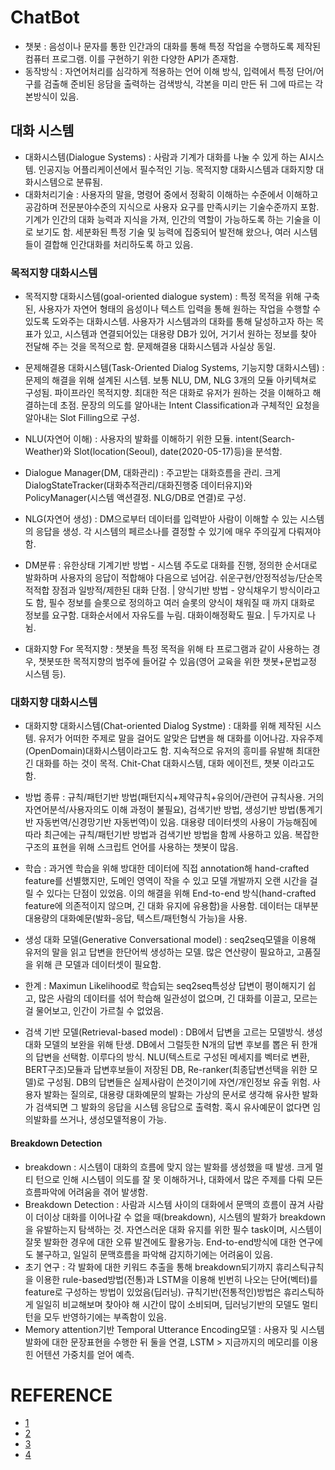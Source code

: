 # ChatBot
- 챗봇 : 음성이나 문자를 통한 인간과의 대화를 통해 특정 작업을 수행하도록 제작된 컴퓨터 프로그램. 이를 구현하기 위한 다양한 API가 존재함. 
- 동작방식 : 자연어처리를 심각하게 적용하는 언어 이해 방식, 입력에서 특정 단어/어구를 검출해 준비된 응담을 출력하는 검색방식, 각본을 미리 만든 뒤 그에 따르는 각본방식이 있음.

## 대화 시스템
- 대화시스템(Dialogue Systems) : 사람과 기계가 대화를 나눌 수 있게 하는 AI시스템. 인공지능 어플리케이션에서 필수적인 기능. 목적지향 대화시스템과 대화지향 대화시스템으로 분류됨.
- 대화처리기술 : 사용자의 말을, 명령어 중에서 정확히 이해하는 수준에서 이해하고 공감하며 전문분야수준의 지식으로 사용자 요구를 만족시키는 기술수준까지 포함. 기계가 인간의 대화 능력과 지식을 가져, 
  인간의 역할이 가능하도록 하는 기술을 이로 보기도 함. 세분화된 특정 기술 및 능력에 집중되어 발전해 왔으나, 여러 시스템들이 결합해 인간대화를 처리하도록 하고 있음. 

### 목적지향 대화시스템
- 목적지향 대화시스템(goal-oriented dialogue system) : 특정 목적을 위해 구축된, 사용자가 자연어 형태의 음성이나 텍스트 입력을 통해 원하는 작업을 수행할 수 있도록 도와주는 대화시스템. 
  사용자가 시스템과의 대화를 통해 달성하고자 하는 목표가 있고, 시스템과 연결되어있는 대용량 DB가 있어, 거기서 원하는 정보를 찾아 전달해 주는 것을 목적으로 함. 문제해결용 대화시스템과 사실상 동일.

- 문제해결용 대화시스템(Task-Oriented Dialog Systems, 기능지향 대화시스템) : 문제의 해결을 위해 설계된 시스템. 보통 NLU, DM, NLG 3개의 모듈 아키텍쳐로 구성됨. 파이프라인 목적지향.
  최대한 적은 대화로 유저가 원하는 것을 이해하고 해결하는데 초점. 문장의 의도를 알아내는 Intent Classification과 구체적인 요청을 알아내는 Slot Filling으로 구성.  
- NLU(자연어 이해) : 사용자의 발화를 이해하기 위한 모듈. intent(Search-Weather)와 Slot(location(Seoul), date(2020-05-17)등)을 분석함.
- Dialogue Manager(DM, 대화관리) : 주고받는 대화흐름을 관리. 크게 DialogStateTracker(대화추적관리/대화진행중 데이터유지)와 PolicyManager(시스템 액션결정. NLG/DB로 연결)로 구성.
- NLG(자연어 생성) : DM으로부터 데이터를 입력받아 사람이 이해할 수 있는 시스템의 응답을 생성. 각 시스템의 페르소나를 결정할 수 있기에 매우 주의깊게 다뤄져야 함.

- DM분류 : 유한상태 기계기반 방법 - 시스템 주도로 대화를 진행, 정의한 순서대로 발화하며 사용자의 응답이 적합해야 다음으로 넘어감. 쉬운구현/안정적성능/단순목적적합 장점과 일방적/제한된 대화 단점. |
  양식기반 방법 - 양식채우기 방식이라고도 함, 필수 정보를 슬롯으로 정의하고 여러 슬롯의 양식이 채워질 때 까지 대화로 정보를 요구함. 대화순서에서 자유도를 누림. 대화이해정확도 필요. | 두가지로 나뉨. 

- 대화지향 For 목적지향 : 챗봇을 특정 목적을 위해 타 프로그램과 같이 사용하는 경우, 챗봇또한 목적지향의 범주에 들어갈 수 있음(영어 교육을 위한 챗봇+문법교정 시스템 등).

### 대화지향 대화시스템
- 대화지향 대화시스템(Chat-oriented Dialog Systme) : 대화를 위해 제작된 시스템. 유저가 어떠한 주제로 말을 걸어도 알맞은 답변을 해 대화를 이어나감. 자유주제(OpenDomain)대화시스템이라고도 함.
  지속적으로 유저의 흥미를 유발해 최대한 긴 대화를 하는 것이 목적. Chit-Chat 대화시스템, 대화 에이전트, 챗봇 이라고도 함.
- 방법 종류 : 규칙/패턴기반 방법(패턴지식+제약규칙+유의어/관련어 규칙사용. 거의 자연어분석/사용자의도 이해 과정이 불필요), 검색기반 방법, 생성기반 방법(통계기반 자동번역/신경망기반 자동번역)이 있음. 
  대용량 데이터셋의 사용이 가능해짐에 따라 최근에는 규칙/패턴기반 방법과 검색기반 방법을 함께 사용하고 있음. 복잡한 구조의 표현을 위해 스크립트 언어를 사용하는 챗봇이 많음.
- 학습 : 과거엔 학습을 위해 방대한 데이터에 직접 annotation해 hand-crafted feature를 선별했지만, 도메인 영역이 작을 수 있고 모델 개발까지 오랜 시간을 걸릴 수 있다는 단점이 있었음.
  이의 해결을 위해 End-to-end 방식(hand-crafted feature에 의존적이지 않으며, 긴 대화 유지에 유용함)을 사용함. 데이터는 대부분 대용량의 대화예문(발화-응답, 텍스트/패턴형식 가능)을 사용.

- 생성 대화 모델(Generative Conversational model) : seq2seq모델을 이용해 유저의 말을 읽고 답변을 한단어씩 생성하는 모델. 많은 연산량이 필요하고, 고품질을 위해 큰 모델과 데이터셋이 필요함.
- 한계 : Maximun Likelihood로 학습되는 seq2seq특성상 답변이 평이해지기 쉽고, 많은 사람의 데이터를 섞어 학습해 일관성이 없으며, 긴 대화를 이끌고, 모르는걸 물어보고, 인간이 가르칠 수 없었음.

- 검색 기반 모델(Retrieval-based model) : DB에서 답변을 고르는 모델방식. 생성 대화 모델의 보완을 위해 탄생. DB에서 그럴듯한 N개의 답변 후보를 뽑은 뒤 한개의 답변을 선택함. 이루다의 방식.
  NLU(텍스트로 구성된 메세지를 벡터로 변환, BERT구조)모듈과 답변후보들이 저장된 DB, Re-ranker(최종답변선택을 위한 모델)로 구성됨. DB의 답변들은 실제사람이 쓴것이기에 자연/개인정보 유출 위험.
  사용자 발화는 질의로, 대용량 대화예문의 발화는 가상의 문서로 생각해 유사한 발화가 검색되면 그 발화의 응답을 시스템 응답으로 출력함. 혹시 유사예문이 없다면 임의발화를 쓰거나, 생성모델적용이 가능.

#### Breakdown Detection
- breakdown : 시스템이 대화의 흐름에 맞지 않는 발화를 생성했을 때 발생. 크게 멀티 턴으로 인해 시스템이 의도를 잘 못 이해하거나, 대화에서 많은 주제를 다뤄 모든 흐름파악에 어려움을 겪어 발생함.
- Breakdown Detection : 사람과 시스템 사이의 대화에서 문맥의 흐름이 끊겨 사람이 더이상 대화를 이어나갈 수 없을 때(breakdown), 시스템의 발화가 breakdown을 유발하는지 탐색하는 것. 
  자연스러운 대화 유지를 위한 필수 task이며, 시스템이 잘못 발화한 경우에 대한 오류 발견에도 활용가능. End-to-end방식에 대한 연구에도 불구하고, 일일히 문맥흐름을 파악해 감지하기에는 어려움이 있음.
- 초기 연구 : 각 발화에 대한 키워드 추출을 통해 breakdown되기까지 휴리스틱규칙을 이용한 rule-based방법(전통)과 LSTM을 이용해 빈번히 나오는 단어(벡터)를 feature로 구성하는 방법이 있었음(딥러닝). 
  규칙기반(전통적인)방법은 휴리스틱하게 일일히 비교해보며 찾아야 해 시간이 많이 소비되며, 딥러닝기반의 모델도 멀티 턴을 모두 반영하기에는 부족함이 있음.
- Memory attention기반 Temporal Utterance Encoding모델 : 사용자 및 시스템 발화에 대한 문장표현을 수행한 뒤 둘을 연결, LSTM > 지금까지의 메모리를 이용힌 어텐션 가중치를 얻어 예측.



















# REFERENCE
- [1](https://ettrends.etri.re.kr/ettrends/178/0905178006/34-4_55-64.pdf)
- [2](https://jiho-ml.com/weekly-nlp-31/)
- [3](https://www.koreascience.or.kr/article/CFKO201832073078524.pdf)
- [4](https://www.koreascience.or.kr/article/JAKO201734963782120.pdf)
